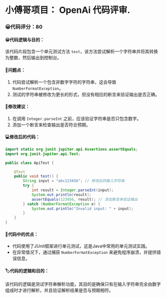 # 小傅哥项目： OpenAi 代码评审.
### 😀代码评分：80
#### 😀代码逻辑与目的：
该代码片段包含一个单元测试方法 `test`，该方法尝试解析一个字符串并将其转换为整数，然后输出到控制台。

#### 🤔问题点：
1. 代码尝试解析一个包含非数字字符的字符串，这会导致 `NumberFormatException`。
2. 测试的字符串被修改为更长的形式，但没有相应的断言来验证输出是否正确。

#### 🎯修改建议：
1. 在调用 `Integer.parseInt` 之前，应该验证字符串是否只包含数字。
2. 添加一个断言来检查输出是否符合预期。

#### 💻修改后的代码：
```java
import static org.junit.jupiter.api.Assertions.assertEquals;
import org.junit.jupiter.api.Test;

public class ApiTest {

    @Test
    public void test() {
        String input = "abc123456"; // 修改后的输入字符串
        try {
            int result = Integer.parseInt(input);
            System.out.println(result);
            assertEquals(123456, result); // 添加断言来验证输出
        } catch (NumberFormatException e) {
            System.out.println("Invalid input: " + input);
        }
    }
}
```

#### 🌟代码中的优点：
- 代码使用了JUnit框架进行单元测试，这是Java中常用的单元测试实践。
- 在异常情况下，通过捕获 `NumberFormatException` 来避免程序崩溃，并提供错误信息。

#### 🏷️代码的逻辑和目的：
该代码的逻辑是测试字符串解析功能，其目的是确保只有在输入字符串完全由数字组成时才进行解析，并且验证解析结果是否与预期相符。